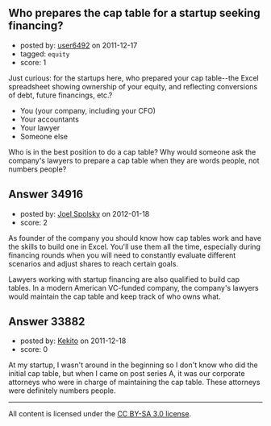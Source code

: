 ## Who prepares the cap table for a startup seeking financing?

- posted by: [user6492](https://stackexchange.com/users/-1/6492-user6492) on 2011-12-17
- tagged: `equity`
- score: 1

Just curious: for the startups here, who prepared your cap table--the Excel spreadsheet showing ownership of your equity, and reflecting conversions of debt, future financings, etc.?

* You (your company, including your CFO)
* Your accountants
* Your lawyer
* Someone else

Who is in the best position to do a cap table? Why would someone ask the company's lawyers to prepare a cap table when they are words people, not numbers people?


## Answer 34916

- posted by: [Joel Spolsky](https://stackexchange.com/users/-1/4335-joel-spolsky) on 2012-01-18
- score: 2

As founder of the company you should know how cap tables work and have the skills to build one in Excel. You'll use them all the time, especially during financing rounds when you will need to constantly evaluate different scenarios and adjust shares to reach certain goals.

Lawyers working with startup financing are also qualified to build cap tables. In a modern American VC-funded company, the company's lawyers would maintain the cap table and keep track of who owns what.


## Answer 33882

- posted by: [Kekito](https://stackexchange.com/users/-1/5898-kekito) on 2011-12-18
- score: 0

At my startup, I wasn't around in the beginning so I don't know who did the initial cap table, but when I came on post series A, it was our corporate attorneys who were in charge of maintaining the cap table.  These attorneys were definitely numbers people.




---

All content is licensed under the [CC BY-SA 3.0 license](https://creativecommons.org/licenses/by-sa/3.0/).
